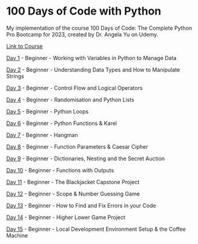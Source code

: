 # 100 Days of Code with Python
My implementation of the course 100 Days of Code: The Complete Python Pro Bootcamp for 2023, created by Dr. Angela Yu on Udemy.

[Link to Course](https://www.udemy.com/course/100-days-of-code/)

[Day 1](https://github.com/Mrezamaleki/100_days_py/tree/main/day_001) - Beginner - Working with Variables in Python to Manage Data

[Day 2](https://github.com/Mrezamaleki/100_days_py/tree/main/day_002) - Beginner - Understanding Data Types and How to Manipulate Strings

[Day 3](https://github.com/Mrezamaleki/100_days_py/tree/main/day_003) - Beginner - Control Flow and Logical Operators

[Day 4](https://github.com/Mrezamaleki/100_days_py/tree/main/day_004) - Beginner - Randomisation and Python Lists

[Day 5](https://github.com/Mrezamaleki/100_days_py/tree/main/day_005) - Beginner - Python Loops

[Day 6](https://github.com/Mrezamaleki/100_days_py/tree/main/day_006) - Beginner - Python Functions & Karel

[Day 7](https://github.com/Mrezamaleki/100_days_py/tree/main/day_007) - Beginner - Hangman

[Day 8](https://github.com/Mrezamaleki/100_days_py/tree/main/day_008) - Beginner - Function Parameters & Caesar Cipher

[Day 9](https://github.com/Mrezamaleki/100_days_py/tree/main/day_009) - Beginner - Dictionaries, Nesting and the Secret Auction

[Day 10](https://github.com/Mrezamaleki/100_days_py/tree/main/day_010) - Beginner - Functions with Outputs

[Day 11](https://github.com/Mrezamaleki/100_days_py/tree/main/day_011) - Beginner - The Blackjacket Capstone Project

[Day 12](https://github.com/Mrezamaleki/100_days_py/tree/main/day_012) - Beginner - Scope & Number Guessing Game

[Day 13](https://github.com/Mrezamaleki/100_days_py/tree/main/day_013) - Beginner - How to Find and Fix Errors in your Code

[Day 14](https://github.com/Mrezamaleki/100_days_py/tree/main/day_014) - Beginner - Higher Lower Game Project

[Day 15](https://github.com/Mrezamaleki/100_days_py/tree/main/day_015) - Beginner - Local Development Environment Setup & the Coffee Machine
